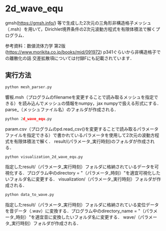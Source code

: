 # 2d_wave_equ

gmsh(https://gmsh.info/) 等で生成した2次元の三角形非構造格子メッシュ（.msh）を用いて，Dirichlet境界条件の2次元波動方程式を有限体積法で解くプログラム．

参考資料：数値流体力学 第2版 (https://www.morikita.co.jp/books/mid/091972) p341ぐらいから非構造格子での離散化の話 交差拡散項については付録Fにも記載されています．

## 実行方法

```python
python mesh_parser.py
```
響板.msh（プログラムのfilenameを変更することで読み取るメッシュを指定できる）を読み込んでメッシュの情報をnumpy，jax numpyで扱える形式にする．
parse_（メッシュファイル名）のフォルダが作成される．

```python
python 2d_wave_equ.py
```
param.csv（プログラムのpd.read_csv()を変更することで読み取るパラメータファイルを指定できる）で書かれているパラメータを使用して2次元の波動方程式を有限体積法で解く．
result/(パラメータ_実行時刻)のフォルダが作成される．

```python
python visualization_2d_wave_equ.py
```
指定したresult/（パラメータ_実行時刻）フォルダに格納されているデータを可視化する．プログラム中のdirectory = "（パラメータ_時刻）"を適宜可視化したいフォルダ名に変更する．
visualization/（パラメータ_実行時刻）フォルダが作成される．

```python
python data_to_wave.py
```
指定したresult/（パラメータ_実行時刻）フォルダに格納されている変位データを音データ（.wav）に変換する．プログラム中のdirectory_name = "（パラメータ_時刻）"を適宜音に変換したいフォルダ名に変更する．
wave/（パラメータ_実行時刻）フォルダが作成される．